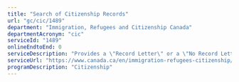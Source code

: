 ```yaml
---
title: "Search of Citizenship Records"
url: "gc/cic/1489"
department: "Immigration, Refugees and Citizenship Canada"
departmentAcronym: "cic"
serviceId: "1489"
onlineEndtoEnd: 0
serviceDescription: "Provides a \"Record Letter\" or a \"No Record Letter\" which verifies citizenship and naturalization information.  A request can be made by an individual for a search of their own records, the records of someone for whom they have the power of attorney, or the records of someone who has been deceased for 20 or more years."
serviceUrl: "https://www.canada.ca/en/immigration-refugees-citizenship/services/canadian-citizenship/proof-citizenship/search-records.html"
programDescription: "Citizenship"
---
```

